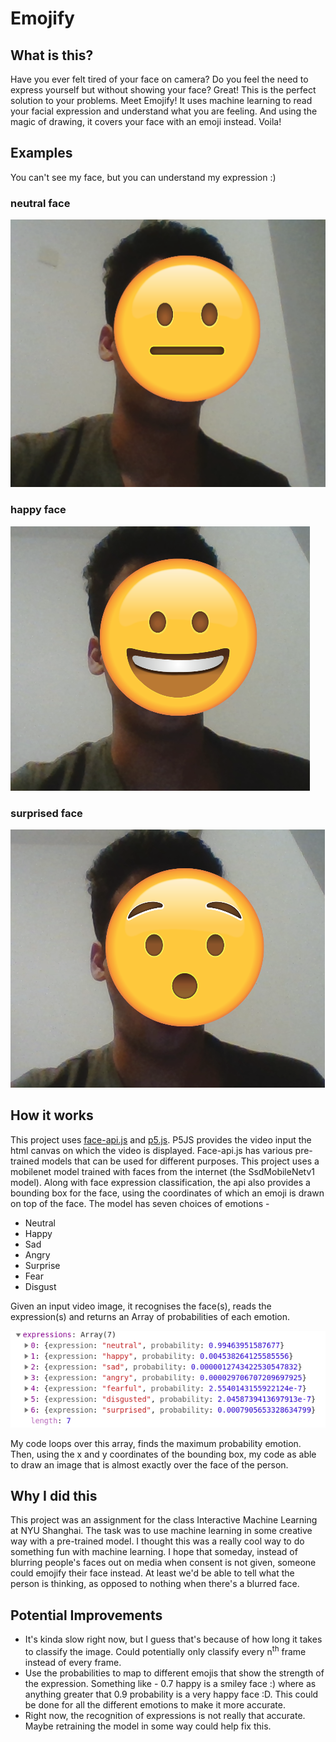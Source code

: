 # Emojify
## What is this?
Have you ever felt tired of your face on camera? Do you  feel the need to express yourself but without showing your face?
Great! This is the perfect solution to your problems. 
Meet Emojify! It uses machine learning to read your facial expression and understand what you are feeling. And using the magic of drawing, it covers your face with an emoji instead. Voila!

## Examples
You can't see my face, but you can understand my expression :)

### neutral face
![neutral face](./examples/neutral.png)

### happy face
![happy face](./examples/happy.png)

### surprised face
![surprised face](./examples/surprise.png)

## How it works
This project uses [face-api.js](https://github.com/justadudewhohacks/face-api.js?files=1) and [p5.js](http://p5js.org/). 
P5JS provides the video input the html canvas on which the video is displayed.
Face-api.js has various pre-trained models that can be used for different purposes. This project uses a mobilenet model trained with faces from the internet (the SsdMobileNetv1 model). Along with face expression classification, the api also provides a bounding box for the face, using the coordinates of which an emoji is drawn on top of the face. The model has seven choices of emotions - 
  - Neutral
  - Happy
  - Sad
  - Angry
  - Surprise
  - Fear
  - Disgust

Given an input video image, it recognises the face(s), reads the expression(s) and returns an Array of probabilities of each emotion. 

![console log](./examples/expr-array.png)

My code loops over this array, finds the maximum probability emotion. Then, using the x and y coordinates of the bounding box, my code as able to draw an image that is almost exactly over the face of the person. 

## Why I did this
This project was an assignment for the class Interactive Machine Learning at NYU Shanghai. The task was to use machine learning in some creative way with a pre-trained model. I thought this was a really cool way to do something fun with machine learning. I hope that someday, instead of blurring people's faces out on media when consent is not given, someone could emojify their face instead. At least we'd be able to tell what the person is thinking, as opposed to nothing when there's a blurred face. 

## Potential Improvements
* It's kinda slow right now, but I guess that's because of how long it takes to classify the image. Could potentially only classify every n<sup>th</sup> frame instead of every frame. 
* Use the probabilities to map to different emojis that show the strength of the expression. Something like - 0.7 happy is a smiley face :) where as anything greater that 0.9 probability is a very happy face :D. This could be done for all the different emotions to make it more accurate. 
* Right now, the recognition of expressions is not really that accurate. Maybe retraining the model in some way could help fix this. 
